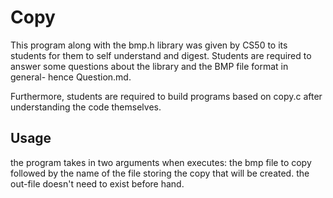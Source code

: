 # Copy
This program along with the bmp.h library was given by CS50 to its students for them to self understand and digest. Students are required to answer some questions about the library and the BMP file format in general- hence Question.md. 

Furthermore, students are required to build programs based on copy.c after understanding the code themselves.

## Usage
the program takes in two arguments when executes: the bmp file to copy followed by the name of the file storing the copy that will be created. the out-file doesn't need to exist before hand.